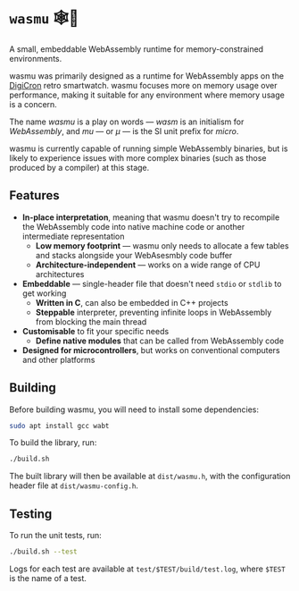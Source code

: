 # `wasmu` 🕸️🤏
A small, embeddable WebAssembly runtime for memory-constrained environments.

wasmu was primarily designed as a runtime for WebAssembly apps on the [DigiCron](https://digicron.devicefuture.org) retro smartwatch. wasmu focuses more on memory usage over performance, making it suitable for any environment where memory usage is a concern.

The name _wasmu_ is a play on words — _wasm_ is an initialism for _WebAssembly_, and _mu_ — or _µ_ — is the SI unit prefix for _micro_.

wasmu is currently capable of running simple WebAssembly binaries, but is likely to experience issues with more complex binaries (such as those produced by a compiler) at this stage.

## Features
* **In-place interpretation**, meaning that wasmu doesn't try to recompile the WebAssembly code into native machine code or another intermediate representation
    * **Low memory footprint** — wasmu only needs to allocate a few tables and stacks alongside your WebAsesmbly code buffer
    * **Architecture-independent** — works on a wide range of CPU architectures
* **Embeddable** — single-header file that doesn't need `stdio` or `stdlib` to get working
    * **Written in C**, can also be embedded in C++ projects
    * **Steppable** interpreter, preventing infinite loops in WebAssembly from blocking the main thread
* **Customisable** to fit your specific needs
    * **Define native modules** that can be called from WebAssembly code
* **Designed for microcontrollers**, but works on conventional computers and other platforms

## Building
Before building wasmu, you will need to install some dependencies:

```bash
sudo apt install gcc wabt
```

To build the library, run:

```bash
./build.sh
```

The built library will then be available at `dist/wasmu.h`, with the configuration header file at `dist/wasmu-config.h`.

## Testing
To run the unit tests, run:

```bash
./build.sh --test
```

Logs for each test are available at `test/$TEST/build/test.log`, where `$TEST` is the name of a test.